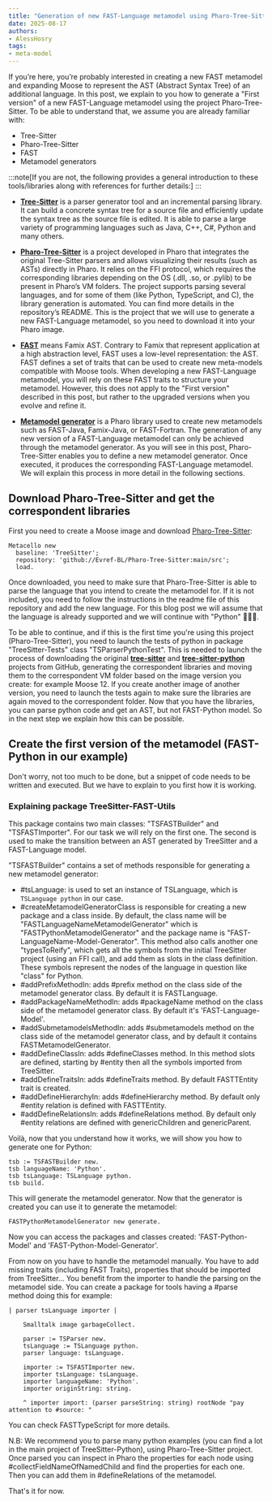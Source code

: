```yaml
---
title: "Generation of new FAST-Language metamodel using Pharo-Tree-Sitter project"
date: 2025-08-17
authors:
- AlessHosry
tags:
- meta-model
---
```


If you’re here, you’re probably interested in creating a new FAST metamodel and expanding Moose to represent the AST (Abstract Syntax Tree) of an additional language.
In this post, we explain to you how to generate a "First version" of a new FAST-Language metamodel using the project Pharo-Tree-Sitter.
To be able to understand that, we assume you are already familiar with:
- Tree-Sitter
- Pharo-Tree-Sitter
- FAST
- Metamodel generators

:::note[If you are not, the following provides a general introduction to these tools/libraries along with references for further details:]
:::
 

- **[Tree-Sitter](https://tree-sitter.github.io/tree-sitter/)** is a parser generator tool and an incremental parsing library. It can build a concrete syntax tree for a source file and efficiently update the syntax tree as the source file is edited. It is able to parse a large variety of programming languages such as Java, C++, C#, Python and many others.
- **[Pharo-Tree-Sitter](https://github.com/Evref-BL/Pharo-Tree-Sitter/)** is a project developed in Pharo that integrates the original Tree-Sitter parsers and allows visualizing their results (such as ASTs) directly in Pharo. It relies on the FFI protocol, which requires the corresponding libraries depending on the OS (.dll, .so, or .pylib) to be present in Pharo’s VM folders.
The project supports parsing several languages, and for some of them (like Python, TypeScript, and C), the library generation is automated. You can find more details in the repository’s README.
This is the project that we will use to generate a new FAST-Language metamodel, so you need to download it into your Pharo image.

- **[FAST](https://github.com/moosetechnology/fast)** means Famix AST. Contrary to Famix that represent application at a high abstraction level, FAST uses a low-level representation: the AST.
FAST defines a set of traits that can be used to create new meta-models compatible with Moose tools.
When developing a new FAST-Language metamodel, you will rely on these FAST traits to structure your metamodel. However, this does not apply to the "First version" described in this post, but rather to the upgraded versions when you evolve and refine it.

- **[Metamodel generator](https://modularmoose.org/developers/create-new-metamodel/)** is a Pharo library used to create new metamodels such as FAST-Java, Famix-Java, or FAST-Fortran.
The generation of any new version of a FAST-Language metamodel can only be achieved through the metamodel generator.
As you will see in this post, Pharo-Tree-Sitter enables you to define a new metamodel generator. Once executed, it produces the corresponding FAST-Language metamodel. We will explain this process in more detail in the following sections.

## Download Pharo-Tree-Sitter and get the correspondent libraries

First you need to create a Moose image and download [Pharo-Tree-Sitter](https://github.com/Evref-BL/Pharo-Tree-Sitter/):

```smalltalk
Metacello new
  baseline: 'TreeSitter';
  repository: 'github://Evref-BL/Pharo-Tree-Sitter:main/src';
  load.
```

Once downloaded, you need to make sure that Pharo-Tree-Sitter is able to parse the language that you intend to create the metamodel for.
If it is not included, you need to follow the instructions in the readme file of this repository and add the new language.
For this blog post we will assume that the language is already supported and we will continue with "Python" 🐍🐍🐍.

To be able to continue, and if this is the first time you're using this project (Pharo-Tree-Sitter), you need to launch the tests of python in package "TreeSitter-Tests" class "TSParserPythonTest".
This is needed to launch the process of downloading the original **[tree-sitter](https://github.com/tree-sitter/tree-sitter)** and **[tree-sitter-python](github.com/tree-sitter/tree-sitter-python)** projects from GitHub, generating the correspondent libraries and moving them to the correspondent VM folder based on the image version you create: for example Moose 12. 
If you create another image of another version, you need to launch the tests again to make sure the libraries are again moved to the correspondent folder.
Now that you have the libraries, you can parse python code and get an AST, but not FAST-Python model.
So in the next step we explain how this can be possible.

## Create the first version of the metamodel (FAST-Python in our example)

Don't worry, not too much to be done, but a snippet of code needs to be written and executed.
But we have to explain to you first how it is working.

### Explaining package TreeSitter-FAST-Utils

This package contains two main classes: "TSFASTBuilder" and "TSFASTImporter". 
For our task we will rely on the first one.
The second is used to make the transition between an AST generated by TreeSitter and a FAST-Language model.

"TSFASTBuilder" contains a set of methods responsible for generating a new metamodel generator:
- #tsLanguage: is used to set an instance of TSLanguage, which is `TSLanguage python` in our case.
- #createMetamodelGeneratorClass is responsible for creating a new package and a class inside. By default, the class name will be "FASTLanguageNameMetamodelGenerator" which is "FASTPythonMetamodelGenerator" and the package name is "FAST-LanguageName-Model-Generator".
This method also calls another one "typesToReify", which gets all the symbols from the initial TreeSitter project (using an FFI call), and add them as slots in the class definition. These symbols represent the nodes of the language in question like "class" for Python.
- #addPrefixMethodIn: adds #prefix method on the class side of the metamodel generator class. By default it is FASTLanguage.
- #addPackageNameMethodIn: adds #packageName method on the class side of the metamodel generator class. By default it's 'FAST-Language-Model'.
- #addSubmetamodelsMethodIn: adds #submetamodels method on the class side of the metamodel generator class, and by default it contains FASTMetamodelGenerator.
- #addDefineClassIn: adds #defineClasses method. In this method slots are defined, starting by #entity then all the symbols imported from TreeSitter.
- #addDefineTraitsIn: adds #defineTraits method. By default FASTTEntity trait is created.
- #addDefineHierarchyIn: adds #defineHierarchy method. By default only #entity relation is defined with FASTTEntity. 
- #addDefineRelationsIn: adds #defineRelations method. By default only #entity relations are defined with genericChildren and genericParent.

Voilà, now that you understand how it works, we will show you how to generate one for Python:

```smalltalk
tsb := TSFASTBuilder new.
tsb languageName: 'Python'.
tsb tsLanguage: TSLanguage python.
tsb build.
```

This will generate the metamodel generator. Now that the generator is created you can use it to generate the metamodel:

```smalltalk
FASTPythonMetamodelGenerator new generate.
```

Now you can access the packages and classes created: 'FAST-Python-Model' and 'FAST-Python-Model-Generator'.

From now on you have to handle the metamodel manually. You have to add missing traits (including FAST Traits), properties that should be imported from TreeSitter...  You benefit from the importer to handle the parsing on the metamodel side. You can create a package for tools having a #parse method doing this for example:

```smalltalk
| parser tsLanguage importer | 
	
	Smalltalk image garbageCollect.

	parser := TSParser new.
	tsLanguage := TSLanguage python.
	parser language: tsLanguage.

	importer := TSFASTImporter new.
	importer tsLanguage: tsLanguage.
	importer languageName: 'Python'.
	importer originString: string.

	^ importer import: (parser parseString: string) rootNode "pay attention to #source: "
  ```

You can check FASTTypeScript for more details.

N.B: We recommend you to parse many python examples (you can find a lot in the main project of TreeSitter-Python), using Pharo-Tree-Sitter project. Once parsed you can inspect in Pharo the properties for each node using #collectFieldNameOfNamedChild and find the properties for each one. Then you can add them in #defineRelations of the metamodel.

That's it for now.